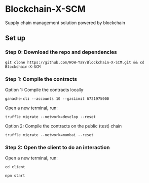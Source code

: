 # Blockchain-X-SCM
Supply chain management solution powered by blockchain

## Set up

### Step 0: Download the repo and dependencies

```
git clone https://github.com/WoW-YaY/Blockchain-X-SCM.git && cd Blockchain-X-SCM
```

### Step 1: Compile the contracts

Option 1: Compile the contracts locally
```
ganache-cli --accounts 10 --gasLimit 6721975000
```

Open a new terminal, run:
```
truffle migrate --network=develop --reset
```

Option 2: Compile the contracts on the public (test) chain
```
truffle migrate --network=mumbai --reset
```

### Step 2: Open the client to do an interaction

Open a new terminal, run:

```
cd client
```

```
npm start
```
